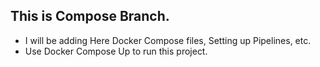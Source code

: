 ## This is Compose Branch.

- I will be adding Here Docker Compose files, Setting up Pipelines, etc.
- Use Docker Compose Up to run this project.
